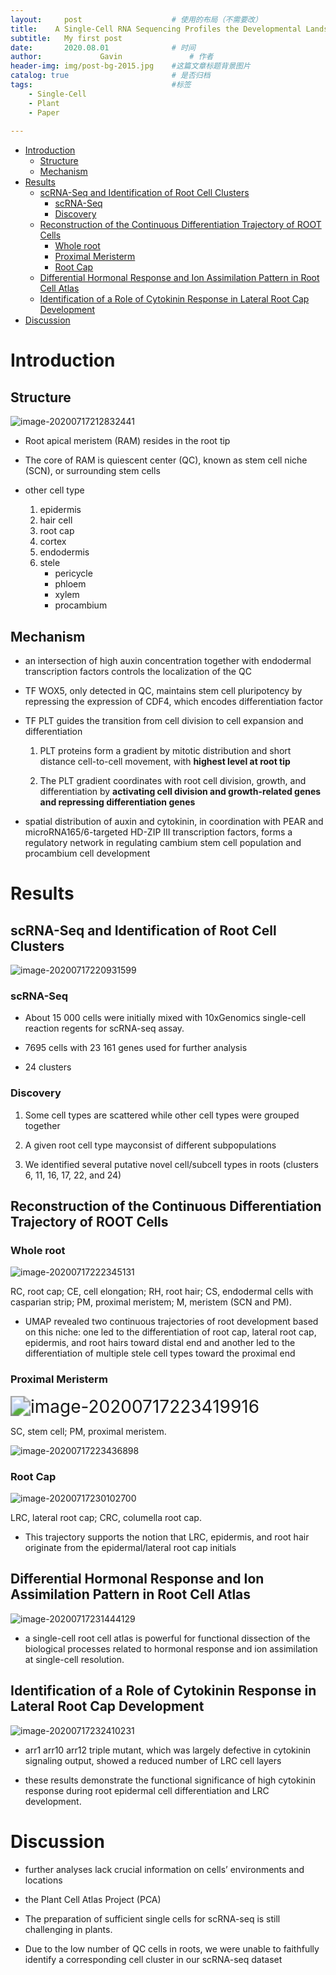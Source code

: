 ```yaml
---
layout:     post   				    # 使用的布局（不需要改）
title:    A Single-Cell RNA Sequencing Profiles the Developmental Landscape of Arabidopsis Root  				# 标题 
subtitle:   My first post
date:       2020.08.01 				# 时间
author:      		Gavin				# 作者
header-img: img/post-bg-2015.jpg 	#这篇文章标题背景图片
catalog: true 						# 是否归档
tags:								#标签
    - Single-Cell
    - Plant
    - Paper
    
---
```

<!-- TOC -->

- [Introduction](#introduction)
  - [Structure](#structure)
  - [Mechanism](#mechanism)
- [Results](#results)
  - [scRNA-Seq and Identification of Root Cell Clusters](#scrna-seq-and-identification-of-root-cell-clusters)
    - [scRNA-Seq](#scrna-seq)
    - [Discovery](#discovery)
  - [Reconstruction of the Continuous Differentiation Trajectory of ROOT Cells](#reconstruction-of-the-continuous-differentiation-trajectory-of-root-cells)
    - [Whole root](#whole-root)
    - [Proximal Meristerm](#proximal-meristerm)
    - [Root Cap](#root-cap)
  - [Differential Hormonal Response and Ion Assimilation Pattern in Root Cell Atlas](#differential-hormonal-response-and-ion-assimilation-pattern-in-root-cell-atlas)
  - [Identification of a Role of Cytokinin Response in Lateral Root Cap Development](#identification-of-a-role-of-cytokinin-response-in-lateral-root-cap-development)
- [Discussion](#discussion)

<!-- /TOC -->
# Introduction

## Structure

![image-20200717212832441](https://i.loli.net/2020/07/17/Goe1ifTy6QDWl8Y.png)



- Root apical meristem (RAM) resides in the root tip

- The core of RAM is quiescent center (QC), known as stem cell niche (SCN), or surrounding stem cells

- other cell type

  1. epidermis
  2. hair cell
  3. root cap
  4. cortex
  5. endodermis
  6. stele
     - pericycle
     - phloem
     - xylem
     - procambium

## Mechanism

  - an intersection of high auxin concentration together with endodermal transcription factors controls the localization of the QC
  - TF WOX5, only detected in QC, maintains stem cell pluripotency by repressing the expression of CDF4, which encodes differentiation factor
  - TF PLT guides the transition from cell division to cell expansion and differentiation

    1. PLT proteins form a gradient by mitotic distribution and short distance cell-to-cell movement, with **highest level at root tip**

    2. The PLT gradient coordinates with root cell division, growth, and differentiation by **activating cell division and growth-related genes and repressing differentiation genes**
- spatial distribution of auxin and cytokinin, in coordination with PEAR and microRNA165/6-targeted HD-ZIP III transcription factors, forms a regulatory network in regulating cambium stem cell population and procambium cell development

# Results

## scRNA-Seq and Identification of Root Cell Clusters

![image-20200717220931599](https://i.loli.net/2020/07/17/uX7dJmDUTohFC9K.png)

### scRNA-Seq

- About 15 000 cells were initially mixed with 10xGenomics single-cell reaction regents for scRNA-seq assay.

- 7695 cells with 23 161 genes used for further analysis
- 24 clusters

### Discovery

1. Some cell types are scattered while other cell types were grouped together
2. A given root cell type mayconsist of different subpopulations

3. We identified several putative novel cell/subcell types in roots (clusters 6, 11, 16, 17, 22, and 24)

## Reconstruction of the Continuous Differentiation Trajectory of ROOT Cells 

### Whole root

![image-20200717222345131](https://i.loli.net/2020/07/17/BxvS3h7FZoIt4pG.png)

RC, root cap; CE, cell elongation; RH, root hair; CS, endodermal cells with casparian strip; PM, proximal meristem; M, meristem (SCN and PM).

- UMAP revealed two continuous trajectories of root
  development based on this niche: one led to the differentiation of root cap, lateral root cap, epidermis, and root hairs toward distal end and another led to the differentiation of multiple stele cell types toward the proximal end

### Proximal Meristerm

<img src="https://i.loli.net/2020/07/17/zVFpKOo2E5tyvhk.png" alt="image-20200717223419916" style="zoom: 200%;" />

SC, stem cell; PM, proximal meristem.



![image-20200717223436898](https://i.loli.net/2020/07/17/QZbtcu9fow7Y1i6.png)

### Root Cap

![image-20200717230102700](https://i.loli.net/2020/07/17/kloO8dRDKzMbgna.png)

LRC, lateral root cap; CRC, columella root cap.



- This trajectory supports the notion that LRC, epidermis, and root hair originate from the epidermal/lateral root cap initials

## Differential Hormonal Response and Ion Assimilation Pattern in Root Cell Atlas

![image-20200717231444129](https://i.loli.net/2020/07/17/9joIusg8cJaCHTZ.png)

- a single-cell root cell atlas is powerful for functional dissection of the biological processes related to hormonal response and ion assimilation at single-cell resolution.

## Identification of a Role of Cytokinin Response in Lateral Root Cap Development

![image-20200717232410231](https://i.loli.net/2020/07/17/FckMiafR5VXjOeE.png)

- arr1 arr10 arr12 triple mutant, which was largely defective in cytokinin signaling output, showed a reduced number of LRC cell layers

- these results demonstrate the functional significance of high cytokinin response during root epidermal cell differentiation and LRC development.

# Discussion

- further analyses lack crucial information on cells’ environments and locations

- the Plant Cell Atlas Project (PCA)

- The preparation of sufficient single cells for scRNA-seq is still challenging in plants.

- Due to the low number of QC cells in roots, we were unable to faithfully identify a corresponding cell cluster in our scRNA-seq dataset